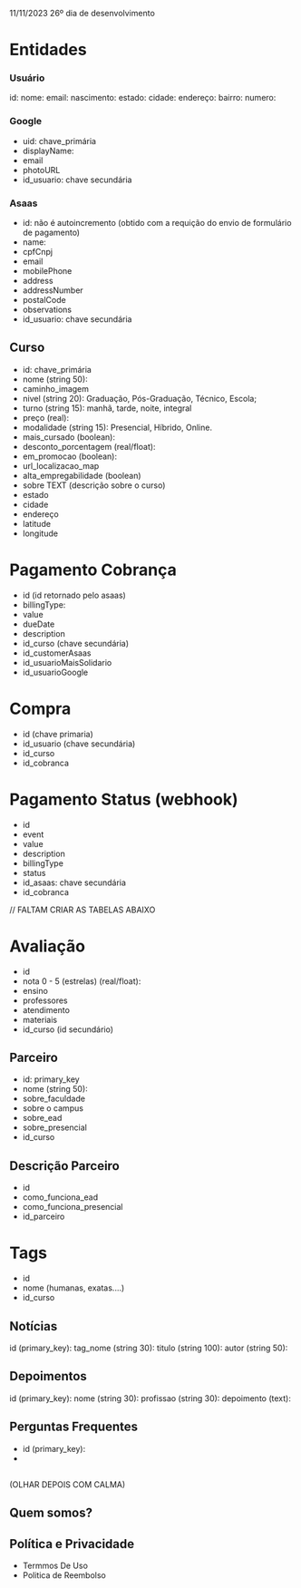 11/11/2023 26º dia de desenvolvimento

# Entidades

### Usuário
id: 
nome:
email: 
nascimento:
estado:
cidade:
endereço:
bairro:
numero:

### Google
* uid: chave_primária
* displayName:
* email
* photoURL 
* id_usuario: chave secundária

### Asaas
* id: não é autoincremento (obtido com a requição do envio de formulário de pagamento)
* name:
* cpfCnpj
* email
* mobilePhone
* address
* addressNumber
* postalCode
* observations
* id_usuario: chave secundária

## Curso
* id: chave_primária
* nome (string 50):
* caminho_imagem
* nivel (string 20): Graduação, Pós-Graduação, Técnico, Escola;
* turno (string 15): manhã, tarde, noite, integral
* preço (real):
* modalidade (string 15): Presencial, Híbrido, Online.
* mais_cursado (boolean):
* desconto_porcentagem (real/float): 
* em_promocao (boolean): 
* url_localizacao_map
* alta_empregabilidade (boolean)
* sobre TEXT (descrição sobre o curso)
* estado
* cidade
* endereço
* latitude
* longitude

# Pagamento Cobrança
* id (id retornado pelo asaas)
* billingType:
* value
* dueDate
* description
* id_curso (chave secundária)
* id_customerAsaas
* id_usuarioMaisSolidario
* id_usuarioGoogle

# Compra
* id (chave primaria)
* id_usuario (chave secundária)
* id_curso
* id_cobranca

# Pagamento Status (webhook)
* id
* event
* value
* description
* billingType
* status
* id_asaas: chave secundária
* id_cobranca




// FALTAM CRIAR AS TABELAS ABAIXO

# Avaliação
* id
* nota 0 - 5 (estrelas) (real/float):
* ensino
* professores
* atendimento
* materiais
* id_curso (id secundário)

## Parceiro
* id: primary_key
* nome (string 50):
* sobre_faculdade
* sobre o campus
* sobre_ead
* sobre_presencial
* id_curso

## Descrição Parceiro
* id
* como_funciona_ead
* como_funciona_presencial
* id_parceiro

# Tags
* id
* nome (humanas, exatas....)
* id_curso 



## Notícias
id (primary_key):
tag_nome (string 30):
titulo (string 100):
autor (string 50):

## Depoimentos
id (primary_key):
nome (string 30):
profissao (string 30):
depoimento (text):

## Perguntas Frequentes
* id (primary_key):
* 

## 


(OLHAR DEPOIS COM CALMA)
## Quem somos?
## Política e Privacidade
* Termmos De Uso
* Politica de Reembolso

